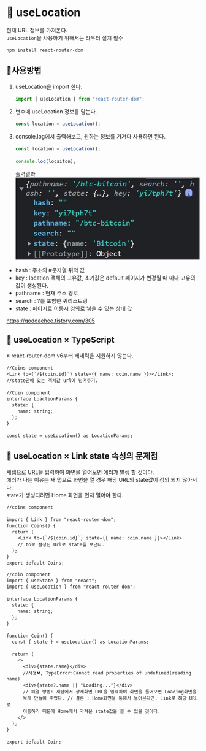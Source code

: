 # 📖 useLocation

현재 URL 정보를 가져온다.<br />
`useLocation`을 사용하기 위해서는 라우터 설치 필수

```
npm install react-router-dom
```

## 📌사용방법

1. useLocation을 import 한다. <br />
   ```jsx
   import { useLocation } from "react-router-dom";
   ```
2. 변수에 useLocation 정보를 담는다.
   ```jsx
   const location = useLocation();
   ```
3. console.log에서 출력해보고, 원하는 정보를 가져다 사용하면 된다.

   ```jsx
   const location = useLocation();

   console.log(locaiton);
   ```

   출력결과
   ![](/images/useLocation.JPG)

- hash : 주소의 #문자열 뒤의 값
- key : location 객체의 고유값, 초기값은 default 페이지가 변경될 때 마다 고유의 값이 생성된다.
- pathname : 현재 주소 경로
- search : ?를 포함한 쿼리스트링
- state : 페이지로 이동시 임의로 넣을 수 있는 상태 값

https://goddaehee.tistory.com/305

## 📌 useLocation × TypeScript

※ react-router-dom v6부터 제네릭을 지원하지 않는다.

```tsx
//Coins component
<Link to={`/${coin.id}`} state={{ name: coin.name }}></Link>;
//state안에 있는 객체값 url에 넘겨주기.

//Coin component
interface LoactionParams {
  state: {
    name: string;
  };
}

const state = useLocation() as LocationParams;
```

## 📌 useLocation × Link state 속성의 문제점

새탭으로 URL을 입력하여 화면을 열어보면 에러가 발생 할 것이다.<br />
에러가 나는 이유는 새 탭으로 화면을 열 경우 해당 URL의 state값이 정의 되지 않아서다.<br />
state가 생성되려면 Home 화면을 먼저 열어야 한다.

```tsx
//coins component

import { Link } from "react-router-dom";
function Coins() {
  return (
    <Link to={`/${coin.id}`} state={{ name: coin.name }}></Link>
    // to로 설정된 Url로 state를 보낸다.
  );
}
export default Coins;
```

```tsx
//coin component
import { useState } from "react";
import { useLocation } from "react-router-dom";

interface LocationParams {
  state: {
    name: string;
  };
}

function Coin() {
  const { state } = useLocation() as LocationParams;

  return (
    <>
      <div>{state.name}</div>
      //사용❌, TypeError:Cannot read properties of undefined(reading name)
      <div>{state?.name || "Loading..."}</div>
      // 해결 방법: 새탭에서 상세화면 URL을 입력하여 화면을 들어오면 Loading화면을
      보게 만들어 주었다. // 결론 : Home화면을 통해서 들어온다면, Link로 해당 URL로
      이동하기 때문에 Home에서 가져온 state값을 볼 수 있을 것이다.
    </>
  );
}

export default Coin;
```
